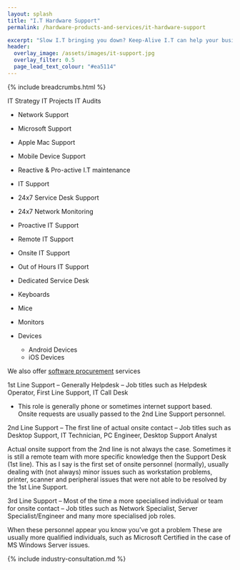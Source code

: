 ```yaml
---
layout: splash
title: "I.T Hardware Support"
permalink: /hardware-products-and-services/it-hardware-support

excerpt: "Slow I.T bringing you down? Keep-Alive I.T can help your business with a range of 1st, 2nd, and 3rd line technical support services."
header:
  overlay_image: /assets/images/it-support.jpg
  overlay_filter: 0.5 
  page_lead_text_colour: "#ea5114"
---
```


{% include breadcrumbs.html %}

IT Strategy
IT Projects
IT Audits

- Network Support
- Microsoft Support
- Apple Mac Support
- Mobile Device Support

- Reactive & Pro-active I.T maintenance

- IT Support
- 24x7 Service Desk Support
- 24x7 Network Monitoring
- Proactive IT Support
- Remote IT Support
- Onsite IT Support
- Out of Hours IT Support
- Dedicated Service Desk

- Keyboards
- Mice
- Monitors

- Devices
    - Android Devices
    - iOS Devices

We also offer <a href="/software-consultancy/software-procurement-services">software procurement</a> services


1st Line Support – Generally Helpdesk – Job titles such as Helpdesk Operator, First Line Support, IT Call Desk

- This role is generally phone or sometimes internet support based. Onsite requests are usually passed to the 2nd Line Support personnel.

2nd Line Support – The first line of actual onsite contact – Job titles such as Desktop Support, IT Technician, PC Engineer, Desktop Support Analyst

Actual onsite support from the 2nd line is not always the case. Sometimes it is still a remote team with more specific knowledge then the Support Desk (1st line). This as I say is the first set of onsite personnel (normally), usually dealing with (not always) minor issues such as workstation problems, printer, scanner and peripheral issues that were not able to be resolved by the 1st Line Support.

3rd Line Support – Most of the time a more specialised individual or team for onsite contact – Job titles such as Network Specialist, Server Specialist/Engineer and many more specialised job roles.

When these personnel appear you know you’ve got a problem These are usually more qualified individuals, such as Microsoft Certified in the case of MS Windows Server issues.

{% include industry-consultation.md %}